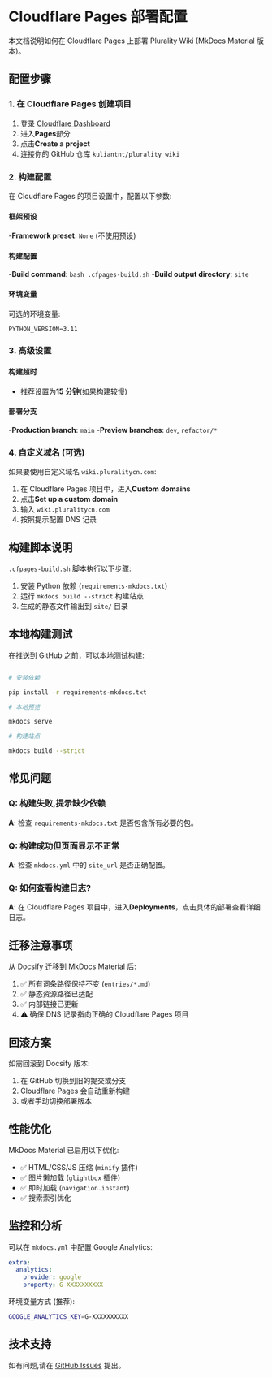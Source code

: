 # Cloudflare Pages 部署配置

本文档说明如何在 Cloudflare Pages 上部署 Plurality Wiki (MkDocs Material 版本)。

## 配置步骤

### 1. 在 Cloudflare Pages 创建项目

1. 登录 [Cloudflare Dashboard](https://dash.cloudflare.com/)
2. 进入**Pages**部分
3. 点击**Create a project**
4. 连接你的 GitHub 仓库 `kuliantnt/plurality_wiki`

### 2. 构建配置

在 Cloudflare Pages 的项目设置中，配置以下参数:

#### 框架预设

-**Framework preset**: `None` (不使用预设)

#### 构建配置

-**Build command**: `bash .cfpages-build.sh`
-**Build output directory**: `site`

#### 环境变量

可选的环境变量:

```text
PYTHON_VERSION=3.11
```

### 3. 高级设置

#### 构建超时

- 推荐设置为**15 分钟**(如果构建较慢)

#### 部署分支

-**Production branch**: `main`
-**Preview branches**: `dev`, `refactor/*`

### 4. 自定义域名 (可选)

如果要使用自定义域名 `wiki.pluralitycn.com`:

1. 在 Cloudflare Pages 项目中，进入**Custom domains**
2. 点击**Set up a custom domain**
3. 输入 `wiki.pluralitycn.com`
4. 按照提示配置 DNS 记录

## 构建脚本说明

`.cfpages-build.sh` 脚本执行以下步骤:

1. 安装 Python 依赖 (`requirements-mkdocs.txt`)
2. 运行 `mkdocs build --strict` 构建站点
3. 生成的静态文件输出到 `site/` 目录

## 本地构建测试

在推送到 GitHub 之前，可以本地测试构建:

```bash

# 安装依赖

pip install -r requirements-mkdocs.txt

# 本地预览

mkdocs serve

# 构建站点

mkdocs build --strict
```

## 常见问题

### Q: 构建失败,提示缺少依赖

**A**: 检查 `requirements-mkdocs.txt` 是否包含所有必要的包。

### Q: 构建成功但页面显示不正常

**A**: 检查 `mkdocs.yml` 中的 `site_url` 是否正确配置。

### Q: 如何查看构建日志?

**A**: 在 Cloudflare Pages 项目中，进入**Deployments**，点击具体的部署查看详细日志。

## 迁移注意事项

从 Docsify 迁移到 MkDocs Material 后:

1. ✅ 所有词条路径保持不变 (`entries/*.md`)
2. ✅ 静态资源路径已适配
3. ✅ 内部链接已更新
4. ⚠️ 确保 DNS 记录指向正确的 Cloudflare Pages 项目

## 回滚方案

如需回滚到 Docsify 版本:

1. 在 GitHub 切换到旧的提交或分支
2. Cloudflare Pages 会自动重新构建
3. 或者手动切换部署版本

## 性能优化

MkDocs Material 已启用以下优化:

- ✅ HTML/CSS/JS 压缩 (`minify` 插件)
- ✅ 图片懒加载 (`glightbox` 插件)
- ✅ 即时加载 (`navigation.instant`)
- ✅ 搜索索引优化

## 监控和分析

可以在 `mkdocs.yml` 中配置 Google Analytics:

```yaml
extra:
  analytics:
    provider: google
    property: G-XXXXXXXXXX
```

环境变量方式 (推荐):

```bash
GOOGLE_ANALYTICS_KEY=G-XXXXXXXXXX
```

## 技术支持

如有问题,请在 [GitHub Issues](https://github.com/kuliantnt/plurality_wiki/issues) 提出。
